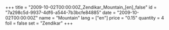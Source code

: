 +++
title = "2009-10-02T00:00:00Z_Zendikar_Mountain_[en]_false"
id = "7a298c5d-9937-4df6-a544-7b3bcfe84885"
date = "2009-10-02T00:00:00Z"
name = "Mountain"
lang = ["en"]
price = "0.15"
quantity = 4
foil = false
set = "Zendikar"
+++
